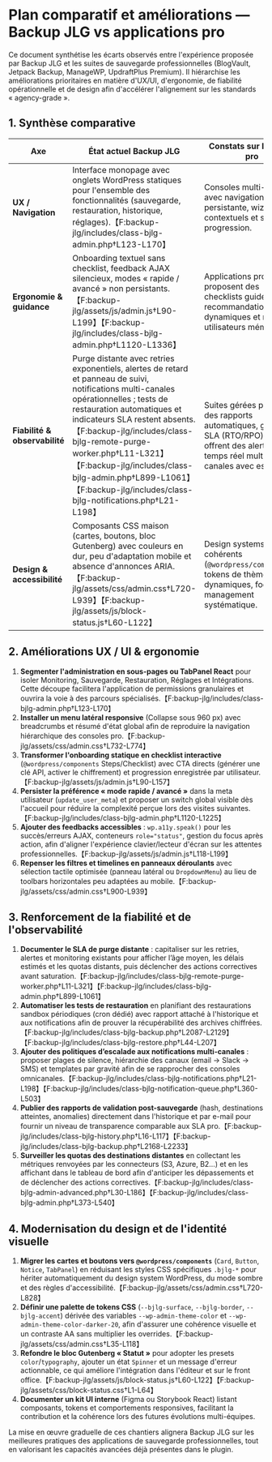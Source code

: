 # Plan comparatif et améliorations — Backup JLG vs applications pro

Ce document synthétise les écarts observés entre l'expérience proposée par Backup JLG et les suites de sauvegarde professionnelles (BlogVault, Jetpack Backup, ManageWP, UpdraftPlus Premium). Il hiérarchise les améliorations prioritaires en matière d'UX/UI, d'ergonomie, de fiabilité opérationnelle et de design afin d'accélérer l'alignement sur les standards « agency-grade ».

## 1. Synthèse comparative

| Axe | État actuel Backup JLG | Constats sur les apps pro | Impact prioritaire |
| --- | --- | --- | --- |
| **UX / Navigation** | Interface monopage avec onglets WordPress statiques pour l'ensemble des fonctionnalités (sauvegarde, restauration, historique, réglages).【F:backup-jlg/includes/class-bjlg-admin.php†L123-L170】 | Consoles multi-sections avec navigation latérale persistante, wizards contextuels et suivis de progression. | Fragmenter les parcours pour réduire la charge cognitive et préparer un mode « rôle ».
| **Ergonomie & guidance** | Onboarding textuel sans checklist, feedback AJAX silencieux, modes « rapide / avancé » non persistants.【F:backup-jlg/assets/js/admin.js†L90-L199】【F:backup-jlg/includes/class-bjlg-admin.php†L1120-L1336】 | Applications pro proposent des checklists guidées, recommandations dynamiques et modes utilisateurs mémorisés. | Ajouter des guides interactifs, mémoriser les préférences et exposer des recommandations automatisées.
| **Fiabilité & observabilité** | Purge distante avec retries exponentiels, alertes de retard et panneau de suivi, notifications multi-canales opérationnelles ; tests de restauration automatiques et indicateurs SLA restent absents.【F:backup-jlg/includes/class-bjlg-remote-purge-worker.php†L11-L321】【F:backup-jlg/includes/class-bjlg-admin.php†L899-L1061】【F:backup-jlg/includes/class-bjlg-notifications.php†L21-L198】 | Suites gérées publient des rapports automatiques, gèrent les SLA (RTO/RPO) et offrent des alertes temps réel multi-canales avec escalade. | Documenter les SLA de purge, automatiser des tests de reprise et ajouter des politiques d'escalade.
| **Design & accessibilité** | Composants CSS maison (cartes, boutons, bloc Gutenberg) avec couleurs en dur, peu d'adaptation mobile et absence d'annonces ARIA.【F:backup-jlg/assets/css/admin.css†L720-L939】【F:backup-jlg/assets/js/block-status.js†L60-L122】 | Design systems cohérents (`@wordpress/components`), tokens de thème dynamiques, focus management systématique. | Migrer vers les composants WP, introduire des tokens et renforcer l'accessibilité (focus, contrastes, presets).

## 2. Améliorations UX / UI & ergonomie

1. **Segmenter l'administration en sous-pages ou TabPanel React** pour isoler Monitoring, Sauvegarde, Restauration, Réglages et Intégrations. Cette découpe facilitera l'application de permissions granulaires et ouvrira la voie à des parcours spécialisés.【F:backup-jlg/includes/class-bjlg-admin.php†L123-L170】
2. **Installer un menu latéral responsive** (Collapse sous 960 px) avec breadcrumbs et résumé d'état global afin de reproduire la navigation hiérarchique des consoles pro.【F:backup-jlg/assets/css/admin.css†L732-L774】
3. **Transformer l'onboarding statique en checklist interactive** (`@wordpress/components` Steps/Checklist) avec CTA directs (générer une clé API, activer le chiffrement) et progression enregistrée par utilisateur.【F:backup-jlg/assets/js/admin.js†L90-L157】
4. **Persister la préférence « mode rapide / avancé »** dans la meta utilisateur (`update_user_meta`) et proposer un switch global visible dès l'accueil pour réduire la complexité perçue lors des visites suivantes.【F:backup-jlg/includes/class-bjlg-admin.php†L1120-L1225】
5. **Ajouter des feedbacks accessibles** : `wp.a11y.speak()` pour les succès/erreurs AJAX, conteneurs `role="status"`, gestion du focus après action, afin d'aligner l'expérience clavier/lecteur d'écran sur les attentes professionnelles.【F:backup-jlg/assets/js/admin.js†L118-L199】
6. **Repenser les filtres et timelines en panneaux déroulants** avec sélection tactile optimisée (panneau latéral ou `DropdownMenu`) au lieu de toolbars horizontales peu adaptées au mobile.【F:backup-jlg/assets/css/admin.css†L900-L939】

## 3. Renforcement de la fiabilité et de l'observabilité

1. **Documenter le SLA de purge distante** : capitaliser sur les retries, alertes et monitoring existants pour afficher l’âge moyen, les délais estimés et les quotas distants, puis déclencher des actions correctives avant saturation.【F:backup-jlg/includes/class-bjlg-remote-purge-worker.php†L11-L321】【F:backup-jlg/includes/class-bjlg-admin.php†L899-L1061】
2. **Automatiser les tests de restauration** en planifiant des restaurations sandbox périodiques (cron dédié) avec rapport attaché à l'historique et aux notifications afin de prouver la récupérabilité des archives chiffrées.【F:backup-jlg/includes/class-bjlg-backup.php†L2087-L2129】【F:backup-jlg/includes/class-bjlg-restore.php†L44-L207】
3. **Ajouter des politiques d’escalade aux notifications multi-canales** : proposer plages de silence, hiérarchie des canaux (email → Slack → SMS) et templates par gravité afin de se rapprocher des consoles omnicanales.【F:backup-jlg/includes/class-bjlg-notifications.php†L21-L198】【F:backup-jlg/includes/class-bjlg-notification-queue.php†L360-L503】
4. **Publier des rapports de validation post-sauvegarde** (hash, destinations atteintes, anomalies) directement dans l'historique et par e-mail pour fournir un niveau de transparence comparable aux SLA pro.【F:backup-jlg/includes/class-bjlg-history.php†L16-L117】【F:backup-jlg/includes/class-bjlg-backup.php†L2168-L2233】
5. **Surveiller les quotas des destinations distantes** en collectant les métriques renvoyées par les connecteurs (S3, Azure, B2…) et en les affichant dans le tableau de bord afin d'anticiper les dépassements et de déclencher des actions correctives.【F:backup-jlg/includes/class-bjlg-admin-advanced.php†L30-L186】【F:backup-jlg/includes/class-bjlg-admin.php†L373-L540】

## 4. Modernisation du design et de l'identité visuelle

1. **Migrer les cartes et boutons vers `@wordpress/components`** (`Card`, `Button`, `Notice`, `TabPanel`) en réduisant les styles CSS spécifiques `.bjlg-*` pour hériter automatiquement du design system WordPress, du mode sombre et des règles d'accessibilité.【F:backup-jlg/assets/css/admin.css†L720-L828】
2. **Définir une palette de tokens CSS** (`--bjlg-surface`, `--bjlg-border`, `--bjlg-accent`) dérivée des variables `--wp-admin-theme-color` et `--wp-admin-theme-color-darker-20`, afin d'assurer une cohérence visuelle et un contraste AA sans multiplier les overrides.【F:backup-jlg/assets/css/admin.css†L35-L118】
3. **Refondre le bloc Gutenberg « Statut »** pour adopter les presets `color`/`typography`, ajouter un état `Spinner` et un message d'erreur actionnable, ce qui améliore l'intégration dans l'éditeur et sur le front office.【F:backup-jlg/assets/js/block-status.js†L60-L122】【F:backup-jlg/assets/css/block-status.css†L1-L64】
4. **Documenter un kit UI interne** (Figma ou Storybook React) listant composants, tokens et comportements responsives, facilitant la contribution et la cohérence lors des futures évolutions multi-équipes.

La mise en œuvre graduelle de ces chantiers alignera Backup JLG sur les meilleures pratiques des applications de sauvegarde professionnelles, tout en valorisant les capacités avancées déjà présentes dans le plugin.
